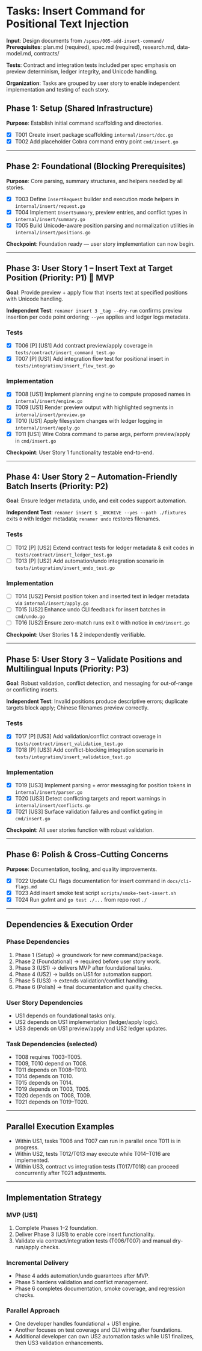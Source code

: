 # Tasks: Insert Command for Positional Text Injection

**Input**: Design documents from `/specs/005-add-insert-command/`
**Prerequisites**: plan.md (required), spec.md (required), research.md, data-model.md, contracts/

**Tests**: Contract and integration tests included per spec emphasis on preview determinism, ledger integrity, and Unicode handling.

**Organization**: Tasks are grouped by user story to enable independent implementation and testing of each story.

## Phase 1: Setup (Shared Infrastructure)

**Purpose**: Establish initial command scaffolding and directories.

- [X] T001 Create insert package scaffolding `internal/insert/doc.go`
- [X] T002 Add placeholder Cobra command entry point `cmd/insert.go`

---

## Phase 2: Foundational (Blocking Prerequisites)

**Purpose**: Core parsing, summary structures, and helpers needed by all stories.

- [X] T003 Define `InsertRequest` builder and execution mode helpers in `internal/insert/request.go`
- [X] T004 Implement `InsertSummary`, preview entries, and conflict types in `internal/insert/summary.go`
- [X] T005 Build Unicode-aware position parsing and normalization utilities in `internal/insert/positions.go`

**Checkpoint**: Foundation ready — user story implementation can now begin.

---

## Phase 3: User Story 1 – Insert Text at Target Position (Priority: P1) 🎯 MVP

**Goal**: Provide preview + apply flow that inserts text at specified positions with Unicode handling.

**Independent Test**: `renamer insert 3 _tag --dry-run` confirms preview insertion per code point ordering; `--yes` applies and ledger logs metadata.

### Tests

- [X] T006 [P] [US1] Add contract preview/apply coverage in `tests/contract/insert_command_test.go`
- [X] T007 [P] [US1] Add integration flow test for positional insert in `tests/integration/insert_flow_test.go`

### Implementation

- [X] T008 [US1] Implement planning engine to compute proposed names in `internal/insert/engine.go`
- [X] T009 [US1] Render preview output with highlighted segments in `internal/insert/preview.go`
- [X] T010 [US1] Apply filesystem changes with ledger logging in `internal/insert/apply.go`
- [X] T011 [US1] Wire Cobra command to parse args, perform preview/apply in `cmd/insert.go`

**Checkpoint**: User Story 1 functionality testable end-to-end.

---

## Phase 4: User Story 2 – Automation-Friendly Batch Inserts (Priority: P2)

**Goal**: Ensure ledger metadata, undo, and exit codes support automation.

**Independent Test**: `renamer insert $ _ARCHIVE --yes --path ./fixtures` exits `0` with ledger metadata; `renamer undo` restores filenames.

### Tests

- [ ] T012 [P] [US2] Extend contract tests for ledger metadata & exit codes in `tests/contract/insert_ledger_test.go`
- [ ] T013 [P] [US2] Add automation/undo integration scenario in `tests/integration/insert_undo_test.go`

### Implementation

- [ ] T014 [US2] Persist position token and inserted text in ledger metadata via `internal/insert/apply.go`
- [ ] T015 [US2] Enhance undo CLI feedback for insert batches in `cmd/undo.go`
- [ ] T016 [US2] Ensure zero-match runs exit `0` with notice in `cmd/insert.go`

**Checkpoint**: User Stories 1 & 2 independently verifiable.

---

## Phase 5: User Story 3 – Validate Positions and Multilingual Inputs (Priority: P3)

**Goal**: Robust validation, conflict detection, and messaging for out-of-range or conflicting inserts.

**Independent Test**: Invalid positions produce descriptive errors; duplicate targets block apply; Chinese filenames preview correctly.

### Tests

- [X] T017 [P] [US3] Add validation/conflict contract coverage in `tests/contract/insert_validation_test.go`
- [X] T018 [P] [US3] Add conflict-blocking integration scenario in `tests/integration/insert_validation_test.go`

### Implementation

- [X] T019 [US3] Implement parsing + error messaging for position tokens in `internal/insert/parser.go`
- [X] T020 [US3] Detect conflicting targets and report warnings in `internal/insert/conflicts.go`
- [X] T021 [US3] Surface validation failures and conflict gating in `cmd/insert.go`

**Checkpoint**: All user stories function with robust validation.

---

## Phase 6: Polish & Cross-Cutting Concerns

**Purpose**: Documentation, tooling, and quality improvements.

- [X] T022 Update CLI flags documentation for insert command in `docs/cli-flags.md`
- [X] T023 Add insert smoke test script `scripts/smoke-test-insert.sh`
- [X] T024 Run gofmt and `go test ./...` from repo root `./`

---

## Dependencies & Execution Order

### Phase Dependencies

1. Phase 1 (Setup) → groundwork for new command/package.
2. Phase 2 (Foundational) → required before user story work.
3. Phase 3 (US1) → delivers MVP after foundational tasks.
4. Phase 4 (US2) → builds on US1 for automation support.
5. Phase 5 (US3) → extends validation/conflict handling.
6. Phase 6 (Polish) → final documentation and quality checks.

### User Story Dependencies

- US1 depends on foundational tasks only.
- US2 depends on US1 implementation (ledger/apply logic).
- US3 depends on US1 preview/apply and US2 ledger updates.

### Task Dependencies (selected)

- T008 requires T003–T005.
- T009, T010 depend on T008.
- T011 depends on T008–T010.
- T014 depends on T010.
- T015 depends on T014.
- T019 depends on T003, T005.
- T020 depends on T008, T009.
- T021 depends on T019–T020.

---

## Parallel Execution Examples

- Within US1, tasks T006 and T007 can run in parallel once T011 is in progress.
- Within US2, tests T012/T013 may execute while T014–T016 are implemented.
- Within US3, contract vs integration tests (T017/T018) can proceed concurrently after T021 adjustments.

---

## Implementation Strategy

### MVP (US1)
1. Complete Phases 1–2 foundation.
2. Deliver Phase 3 (US1) to enable core insert functionality.
3. Validate via contract/integration tests (T006/T007) and manual dry-run/apply checks.

### Incremental Delivery
- Phase 4 adds automation/undo guarantees after MVP.
- Phase 5 hardens validation and conflict management.
- Phase 6 completes documentation, smoke coverage, and regression checks.

### Parallel Approach
- One developer handles foundational + US1 engine.
- Another focuses on test coverage and CLI wiring after foundations.
- Additional developer can own US2 automation tasks while US1 finalizes, then US3 validation enhancements.
